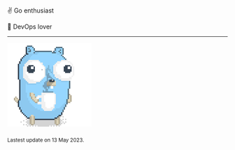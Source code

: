 :v: Go enthusiast

:muscle: DevOps lover

---

![Image alt text](/images/gopher_with_coffee.gif)


<sub>Lastest update on 13 May 2023.</sub>
